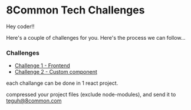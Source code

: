 # 8Common Tech Challenges

Hey coder!!

Here's a couple of challenges for you. Here's the process we can follow...


### Challenges

- [Challenge 1 - Frontend](challenge-1-EmailMessageCard)
- [Challenge 2 - Custom component](challenge-2-FizzBuzz)

each challange can be done in 1 react project. 

compressed your project files (exclude node-modules), and send it to teguh@8common.com
